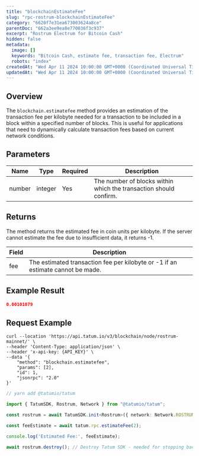 ```yaml
---
title: "blockchainEstimateFee"
slug: "rpc-rostrum-blockchainEstimateFee"
category: "6620f7e31ea673003624a8ce"
parentDoc: "662a3ee9ea8e770036f3c937"
excerpt: "Rostrum Electrum for Bitcoin Cash"
hidden: false
metadata:
  image: []
  keywords: "Bitcoin Cash, estimate fee, transaction fee, Electrum"
  robots: "index"
createdAt: "Wed Apr 11 2024 10:00:00 GMT+0000 (Coordinated Universal Time)"
updatedAt: "Wed Apr 11 2024 10:00:00 GMT+0000 (Coordinated Universal Time)"
---
```


## Overview

The `blockchain.estimatefee` method provides an estimation of the transaction fee per kilobyte needed for a transaction to be included in a block within a specified number of blocks. This is useful for applications that need to dynamically calculate transaction fees based on current network conditions.

## Parameters

| Name    | Type    | Required | Description                                                      |
| ------- | ------- | -------- | ---------------------------------------------------------------- |
| number  | integer | Yes      | The number of blocks within which the transaction should confirm. |

## Returns

The method returns the estimated fee in coin units per kilobyte. If the server cannot estimate the fee due to insufficient data, it returns -1.

| Field   | Description                                                                      |
| ------- | -------------------------------------------------------------------------------- |
| fee     | The estimated transaction fee per kilobyte or -1 if an estimate cannot be made.  |

## Example Result

```json
0.00101079
```

## Request Example

```curl cURL
curl --location 'https://api.tatum.io/v3/blockchain/node/rostrum-mainnet/' \
--header 'Content-Type: application/json' \
--header 'x-api-key: {API_KEY}' \
--data '{
    "method": "blockchain.estimatefee",
    "params": [2],
    "id": 1,
    "jsonrpc": "2.0"
}'
```
```typescript
// yarn add @tatumio/tatum

import { TatumSDK, Rostrum, Network } from "@tatumio/tatum";

const rostrum = await TatumSDK.init<Rostrum>({ network: Network.ROSTRUM_MAINNET });

const feeEstimate = await tatum.rpc.estimateFee(2);

console.log('Estimated Fee:', feeEstimate);

await rostrum.destroy(); // Destroy Tatum SDK - needed for stopping background jobs when done
```